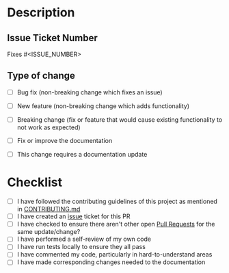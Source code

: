 # Description

<!-- Include a summary of the change made and also list the dependencies that are required if any -->

## Issue Ticket Number

Fixes #<ISSUE_NUMBER>

<!-- Specify above which issue this fixes by referencing the issue number (`#<ISSUE_NUMBER>`) or issue URL. -->
<!-- Example: Fixes https://github.com/cloudinary-community/astro-cloudinary/issues/<ISSUE_NUMBER> -->

## Type of change

<!-- Please select all options that are applicable. -->

- [ ] Bug fix (non-breaking change which fixes an issue)
- [ ] New feature (non-breaking change which adds functionality)
- [ ] Breaking change (fix or feature that would cause existing functionality to not work as expected)
- [ ] Fix or improve the documentation
- [ ] This change requires a documentation update


# Checklist

<!-- These must all be followed and checked. -->

- [ ] I have followed the contributing guidelines of this project as mentioned in [CONTRIBUTING.md](/CONTRIBUTING.md)
- [ ] I have created an [issue](https://github.com/cloudinary-community/astro-cloudinary/issues) ticket for this PR
- [ ] I have checked to ensure there aren't other open [Pull Requests](https://github.com/cloudinary-community/astro-cloudinary/pulls) for the same update/change?
- [ ] I have performed a self-review of my own code
- [ ] I have run tests locally to ensure they all pass
- [ ] I have commented my code, particularly in hard-to-understand areas
- [ ] I have made corresponding changes needed to the documentation
